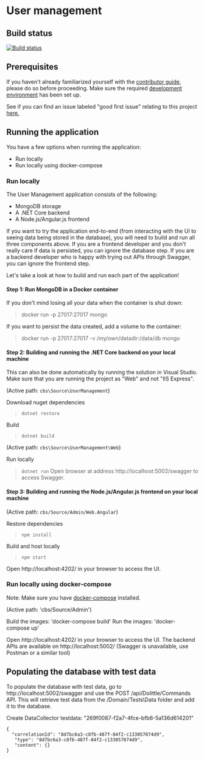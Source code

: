 # User management

## Build status
[![Build status](https://cbsrc.visualstudio.com/cbs/_apis/build/status/User%20Management%20CI)](https://cbsrc.visualstudio.com/cbs/_build/latest?definitionId=3)

## Prerequisites

If you haven't already familiarized yourself with the [contributor guide](../../Documentation/Contribution/contributing.md), please do so before proceeding. Make sure the required [development environment](../../Documentation/Contribution/development_environment.md) has been set up.

See if you can find an issue labeled "good first issue" relating to this project [here.](https://github.com/IFRCGo/cbs/issues?utf8=%E2%9C%93&q=is%3Aopen+label%3A%22good+first+issue%22+project%3AIFRCGo%2Fcbs%2F2+)

## Running the application

You have a few options when running the application: 
- Run locally
- Run locally using docker-compose

### Run locally

The User Management application consists of the following: 
- MongoDB storage
- A .NET Core backend
- A Node.js/Angular.js frontend

If you want to try the application end-to-end (from interacting with the UI to seeing data being stored in the database), you will need to build and run all three components above. If you are a frontend developer and you don't really care if data is persisted, you can ignore the database step. If you are a backend developer who is happy with trying out APIs through Swagger, you can ignore the frontend step.

Let's take a look at how to build and run each part of the application! 


#### Step 1: Run MongoDB in a Docker container

If you don't mind losing all your data when the container is shut down: 
> docker run -p 27017:27017 mongo

If you want to persist the data created, add a volume to the container:
> docker run -p 27017:27017 -v /my/own/datadir:/data/db mongo

#### Step 2: Building and running the .NET Core backend on your local machine

This can also be done automatically by running the solution in Visual Studio. Make sure that you are running the project as "Web" and not "IIS Express".

(Active path: `cbs\Source\UserManagement`)

Download nuget dependencies
> `dotnet restore`

Build
> `dotnet build`   

(Active path: `cbs\Source\UserManagement\Web`)  

Run locally
> `dotnet run`
Open browser at address http://localhost:5002/swagger to access Swagger.

#### Step 3: Building and running the Node.js/Angular.js frontend on your local machine

(Active path: `cbs/Source/Admin/Web.Angular`)

Restore dependencies
> `npm install`

Build and host locally
> `npm start`

Open http://localhost:4202/ in your browser to access the UI. 

### Run locally using docker-compose

Note: Make sure you have [docker-compose](https://docs.docker.com/compose/) installed.

(Active path: 'cbs/Source/Admin')

Build the images: 'docker-compose build'
Run the images: 'docker-compose up'

Open http://localhost:4202/ in your browser to access the UI. 
The backend APIs are available on http://localhost:5002/ (Swagger is unavailable, use Postman or a similar tool)

## Populating the database with test data

To populate the database with test data, go to http://localhost:5002/swagger and use the POST /api/Dolittle/Commands API. This will retrieve test data from the /Domain/Tests\Data folder and add it to the database. 

Create DataCollector testdata: "269f0087-f2a7-4fce-bfb6-5a136d614201"
```
{
  "correlationId": "8d7bc6a3-c8fb-487f-84f2-c133057074d9", 
   "type": "8d7bc6a3-c8fb-487f-84f2-c133057074d9",
   "content": {}
}
```
